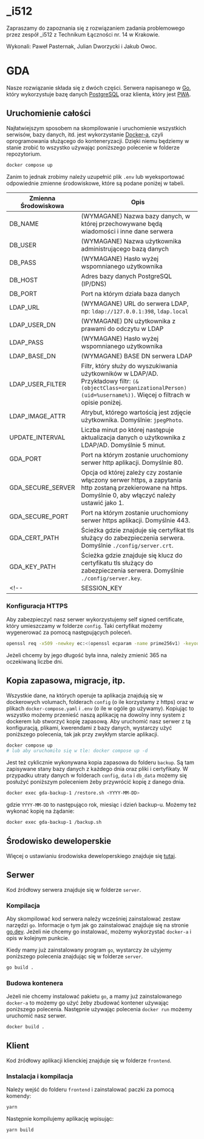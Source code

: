 # _i512

Zapraszamy do zapoznania się z rozwiązaniem zadania problemowego przez zespół
_i512 z Technikum Łączności nr. 14 w Krakowie.

Wykonali: Paweł Pasternak, Julian Dworzycki i Jakub Owoc.

# GDA

Nasze rozwiązanie składa się z dwóch części. Serwera napisanego
w [Go](https://go.dev/), który wykorzystuje bazę danych
[PostgreSQL](https://www.postgresql.org/) oraz klienta, który jest
[PWA](https://developer.mozilla.org/en-US/docs/Web/Progressive_web_apps).

## Uruchomienie całości

Najłatwiejszym sposobem na skompilowanie i uruchomienie wszystkich serwisów,
bazy danych, itd. jest wykorzystanie [Docker-a](https://www.docker.com), czyli
oprogramowania służącego do konteneryzacji. Dzięki niemu będziemy w stanie
zrobić to wszystko używając poniższego polecenie w folderze repozytorium.

```sh
docker compose up
```

Zanim to jednak zrobimy należy uzupełnić plik `.env` lub wyeksportować
odpowiednie zmienne środowiskowe, które są podane poniżej w tabeli.

| Zmienna Środowiskowa | Opis                                                                                                                                                                       |
|----------------------|----------------------------------------------------------------------------------------------------------------------------------------------------------------------------|
| DB_NAME              | (WYMAGANE) Nazwa bazy danych, w której przechowywane będą wiadomości i inne dane serwera                                                                                   |
| DB_USER              | (WYMAGANE) Nazwa użytkownika administrującego bazą danych                                                                                                                  |
| DB_PASS              | (WYMAGANE) Hasło wyżej wspomnianego użytkownika                                                                                                                            |
| DB_HOST              | Adres bazy danych PostgreSQL (IP/DNS)                                                                                                                                      |
| DB_PORT              | Port na którym działa baza danych                                                                                                                                          |
| LDAP_URL             | (WYMAGANE) URL do serwera LDAP, np: `ldap://127.0.0.1:398`, `ldap.local`                                                                                                   |
| LDAP_USER_DN         | (WYMAGANE) DN użytkownika z prawami do odczytu w LDAP                                                                                                                      |
| LDAP_PASS            | (WYMAGANE) Hasło wyżej wspomnianego użytkownika                                                                                                                            |
| LDAP_BASE_DN         | (WYMAGANE) BASE DN serwera LDAP                                                                                                                                            |
| LDAP_USER_FILTER     | Filtr, który służy do wyszukiwania użytkowników w LDAP/AD. Przykładowy filtr: `(&(objectClass=organizationalPerson)(uid=%username%))`. Więcej o filtrach w opisie poniżej. |
| LDAP_IMAGE_ATTR      | Atrybut, którego wartością jest zdjęcie użytkownika. Domyślnie: `jpegPhoto`.                                                                                               |
| UPDATE_INTERVAL      | Liczba minut po której następuje aktualizacja danych o użytkownika z LDAP/AD. Domyślnie 5 minut.                                                                           |
| GDA_PORT             | Port na którym zostanie uruchomiony serwer http aplikacji. Domyślnie 80.                                                                                                   |
| GDA_SECURE_SERVER    | Opcja od której zależy czy zostanie włączony serwer https, a zapytania http zostaną przekierowane na https. Domyślnie 0, aby włączyć należy ustawić jako 1.                |
| GDA_SECURE_PORT      | Port na którym zostanie uruchomiony serwer https aplikacji. Domyślnie 443.                                                                                                 |
| GDA_CERT_PATH        | Ścieżka gdzie znajduje się certyfikat tls służący do zabezpieczenia serwera. Domyślnie `./config/server.crt`.                                                              |
| GDA_KEY_PATH         | Ścieżka gdzie znajduje się klucz do certyfikatu tls służący do zabezpieczenia serwera. Domyślnie `./config/server.key`.                                                    |
<!-- | SESSION_KEY          | (WYMAGANE) Klucz (tekst) używany do szyfrowania sesji użytkowników w bazie danych                                                                                          | -->

### Konfiguracja HTTPS

<!-- in future automate this process in app -->
Aby zabezpieczyć nasz serwer wykorzystujemy self signed certificate, który
umieszczamy w folderze `config`. Taki certyfikat możemy wygenerować za pomocą
następujących poleceń.

```sh
openssl req -x509 -newkey ec:<(openssl ecparam -name prime256v1) -keyout server.key -out server.crt -days 365
```

Jeżeli chcemy by jego długość była inna, należy zmienić 365 na oczekiwaną liczbe
dni.


## Kopia zapasowa, migracje, itp. 

Wszystkie dane, na których operuje ta aplikacja znajdują się w dockerowych
volumach, folderach `config` (o ile korzystamy z https) oraz w plikach
`docker-compose.yaml` i `.env` (o ile w ogóle go używamy). Kopiując to wszystko
możemy przenieść naszą aplikację na dowolny inny system z dockerem lub stworzyć
kopię zapasową. Aby uruchomić nasz serwer z tą konfiguracją, plikami, kwerendami 
z bazy danych, wystarczy użyć poniższego polecenia, tak jak przy zwykłym starcie
aplikacji.

```sh
docker compose up
# lub aby uruchomiło się w tle: docker compose up -d
```

Jest też cyklicznie wykonywana kopia zapasowa do folderu `backup`. Są tam
zapisywane stany bazy danych z każdego dnia oraz pliki i certyfikaty.
W przypadku utraty danych w folderach `config`, `data` i `db_data` możemy się
posłużyć poniższym poleceniem żeby przywrócić kopię z danego dnia.

```sh
docker exec gda-backup-1 /restore.sh <YYYY-MM-DD>
```

gdzie `YYYY-MM-DD` to następująco rok, miesiąc i dzień backup-u. Możemy też
wykonać kopię na żądanie:

```sh
docker exec gda-backup-1 /backup.sh
```

## Środowisko deweloperskie

Więcej o ustawianiu środowiska deweloperskiego znajduje się [tutaj](./docs/DevEnvironment.md).

## Serwer

Kod źródłowy serwera znajduje się w folderze `server`.

### Kompilacja

Aby skompilować kod serwera należy wcześniej zainstalować zestaw narzędzi `go`.
Informacje o tym jak go zainstalować znajduje się na stronie
[go.dev](https://go.dev/doc/install). Jeżeli nie chcemy go instalować, możemy
wykorzystać `docker-a` i opis w kolejnym punkcie.

Kiedy mamy już zainstalowany program `go`, wystarczy że użyjemy poniższego
polecenia znajdując się w folderze `server`.

```sh
go build .
```

### Budowa kontenera

Jeżeli nie chcemy instalować pakietu `go`, a mamy już zainstalowanego `docker-a`
to możemy go użyć żeby zbudować kontener używając poniższego polecenia.
Następnie używając polecenia `docker run` możemy uruchomić nasz serwer.

```sh
docker build .
```

## Klient

Kod źródłowy aplikacji klienckiej znajduje się w folderze `frontend`.

### Instalacja i kompilacja

Należy wejść do folderu `frontend` i zainstalować paczki za pomocą komendy:

```sh
yarn
```

Następnie kompilujemy aplikację wpisując:

```sh
yarn build
```

